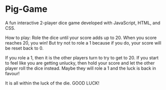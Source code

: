 # Pig-Game
A fun interactive 2-player dice game developed with JavaScript, HTML, and CSS.

How to play:
Role the dice until your score adds up to 20. When you score reaches 20, you win! But try not to role a 1 because if you do, your score will be reset back to 0.

If you role a 1, then it is the other players turn to try to get to 20. If you start to feel like you are getting unlucky, then hold your score and let the other player roll the dice instead. Maybe they will role a 1 and the luck is back in favour! 

It is all within the luck of the die. 
GOOD LUCK!
